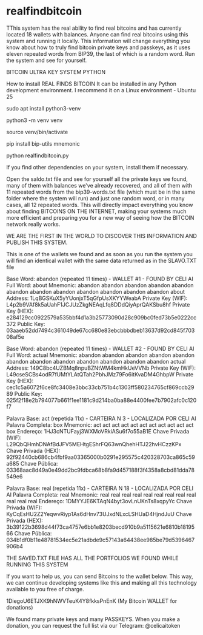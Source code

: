 # realfindbitcoin
TThis system has the real ability to find real bitcoins and has currently located 18 wallets with balances. Anyone can find real bitcoins using this system and running it locally. 
This information will change everything you know about how to truly find bitcoin private keys and passkeys, as it uses eleven repeated words from BIP39, the last of which is a random word. Run the system and see for yourself.

BITCOIN ULTRA KEY SYSTEM PYTHON

How to install REAL FINDS BITCOIN
It can be installed in any Python development environment. I recommend it on a Linux environment - Ubuntu 25


sudo apt install python3-venv

python3 -m venv venv

source venv/bin/activate

pip install bip-utils mnemonic

python realfindbitcoin.py


If you find other dependencies on your system, install them if necessary.

Open the saldo.txt file and see for yourself all the private keys we found, many of them with balances we've already recovered, and all of them with 11 repeated words from the bip39-words.txt file (which must be in the same folder where the system will run) and just one random word, or in many cases, all 12 repeated words. This will directly impact everything you know about finding BITCOINS ON THE INTERNET, making your systems much more efficient and preparing you for a new way of seeing how the BITCOIN network really works.

WE ARE THE FIRST IN THE WORLD TO DISCOVER THIS INFORMATION AND PUBLISH THIS SYSTEM.

This is one of the wallets we found and as soon as you run the system you will find an identical wallet with the same data returned as in the SLAVO.TXT file

Base Word: abandon (repeated 11 times) - WALLET #1 - FOUND BY CELI AI
Full Word: about
Mnemonic: abandon abandon abandon abandon abandon abandon abandon abandon abandon abandon abandon abandon about
Address: 1LqBGSKuX5yYUonjxT5qGfpUsXKYYWeabA
Private Key (WIF): L4p2b9VAf8k5aUahF1JCJUzZkgNEAqLfq8DDdQiyAprQAKSbu8hf
Private Key (HEX): e284129cc0922579a535bbf4d1a3b25773090d28c909bc0fed73b5e0222cc372
Public Key: 03aaeb52dd7494c361049de67cc680e83ebcbbbdbeb13637d92cd845f70308af5e

Base Word: abandon (repeated 11 times) - WALLET #2 - FOUND BY CELI AI
Full Word: actual
Mnemonic: abandon abandon abandon abandon abandon abandon abandon abandon abandon abandon abandon abandon actual
Address: 149C8bc4UZBMq8npuBZNtWM4kmHkUeVVNb
Private Key (WIF): L49cseSCBs4odR7fUMtYLAtQTah2PbhJMz79Fo6itKvaDM4GhbpW
Private Key (HEX): cec1c5a6072f6ce8fc3408e3bbc33cb751b4c1303ff580234765cf869ccb2989
Public Key: 025f2f18e2b794077b661f1ee1181c9d214ba0ba88e4400fee7b7902afc0c120f7

Palavra Base: act (repetida 11x) - CARTEIRA N 3 - LOCALIZADA POR CELI AI
Palavra Completa: box
Mnemonic: act act act act act act act act act act act box
Endereço: 1HJ3cNTUFayj3WXMoVRkiASu6f7o55aB1E
Chave Privada (WIF): L29QbQHmhDNAfBdJFV5MEHtgEShrFQ63wnQhehHTJ22hvHCzzKPx
Chave Privada (HEX): 92f92440cb686cb4fbf9aa03365000b0291e295575c420328703ca865c59a685
Chave Pública: 03368aac8d49a0e49dd2bc9fdbca68b8fa9d457188f3f4358a8cbd81dda78549e6

Palavra Base: real (repetida 11x) - CARTEIRA N 18 - LOCALIZADA POR CELI AI
Palavra Completa: real
Mnemonic: real real real real real real real real real real real real
Endereço: 1DMYYJE6KTAqN4byt3ovLnUKnTs8xqpyYc
Chave Privada (WIF): KyCqEsHU2Z2YeqwvRiyp1As6dHnv73UJxdNLxcLSHUaD4HjndJuU
Chave Privada (HEX): 3b39122b3698d44f73ca4757e6bb1e8203becd910b9a5115621e6810b1819566
Chave Pública: 034b1df0b11e48781534ec5e21adbde9c57143a64438ee985be79d5396467906b4


THE SAVED.TXT FILE HAS ALL THE PORTFOLIOS WE FOUND WHILE RUNNING THIS SYSTEM

If you want to help us, you can send Bitcoins to the wallet below. This way, we can continue developing systems like this and making all this technology available to you free of charge.

1DiegoU6ETJXK9hNWVTeuK4Y8fkksPnEnK (My Bitcoin WALLET for donations)

We found many private keys and many PASSKEYS. When you make a donation, you can request the full list via our Telegram: @celicaitoken
